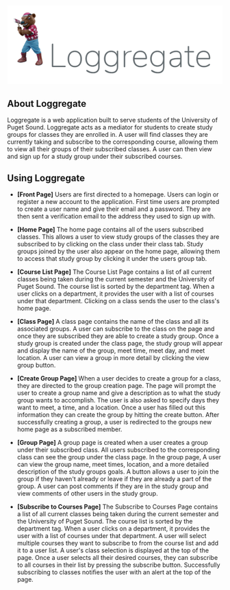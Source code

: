 <p align="center"><img src= ".\public\images\Logo.png"></p>

## About Loggregate

Loggregate is a web application built to serve students of the University of Puget Sound. Loggregate acts as a mediator for students to create study groups for classes they are enrolled in. A user will find classes they are currently taking and subscribe to the corresponding course, allowing them to view all their groups of their subscribed classes. A user can then view and sign up for a study group under their subscribed courses.

## Using Loggregate

- **[Front Page]**
Users are first directed to a homepage. Users can login or register a new account to the application. First time users are prompted to create a user name and give their email and a password. They are then sent a verification email to the address they used to sign up with. 

- **[Home Page]**
The home page contains all of the users subscribed classes. This allows a user to view study groups of the classes they are subscribed to by clicking on the class under their class tab. Study groups joined by the user also appear on the home page, allowing them to access that study group by clicking it under the users group tab.

- **[Course List Page]**
The Course List Page contains a list of all current classes being taken during the current semester and the University of Puget Sound. The course list is sorted by the department tag. When a user clicks on a department, it provides the user with a list of courses under that department. Clicking on a class sends the user to the class's home page.

- **[Class Page]**
A class page contains the name of the class and all its associated groups. A user can subscribe to the class on the page and once they are subscribed they are able to create a study group. Once a study group is created under the class page, the study group will appear and display the name of the group, meet time, meet day, and meet location. A user can view a group in more detail by clicking the view group button.

- **[Create Group Page]**
When a user decides to create a group for a class, they are directed to the group creation page. The page will prompt the user to create a group name and give a description as to what the study group wants to accomplish. The user is also asked to specify days they want to meet, a time, and a location. Once a user has filled out this information they can create the group by hitting the create button. After successfully creating a group, a user is redirected to the groups new home page as a subscribed member.

- **[Group Page]**
A group page is created when a user creates a group under their subscribed class. All users subscribed to the corresponding class can see the group under the class page. In the group page, A user can view the group name, meet times, location, and a more detailed description of the study groups goals. A button allows a user to join the group if they haven't already or leave if they are already a part of the group. A user can post comments if they are in the study group and view comments of other users in the study group.

- **[Subscribe to Courses Page]**
The Subscribe to Courses Page contains a list of all current classes being taken during the current semester and the University of Puget Sound. The course list is sorted by the department tag. When a user clicks on a department, it provides the user with a list of courses under that department. A user will select multiple courses they want to subscribe to from the course list and add it to a user list. A user's class selection is displayed at the top of the page. Once a user selects all their desired courses, they can subscribe to all courses in their list by pressing the subscribe button. Successfully subscribing to classes notifies the user with an alert at the top of the page.
